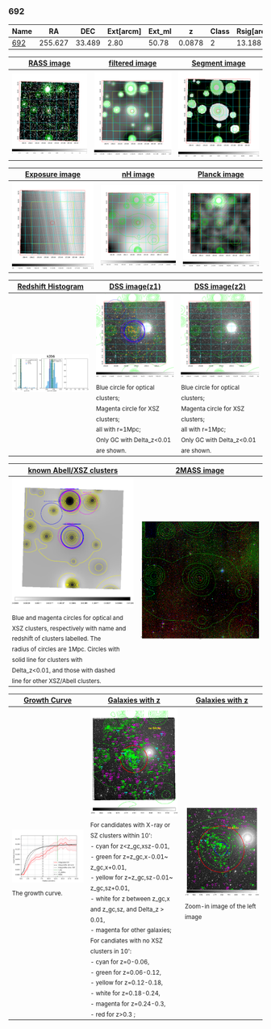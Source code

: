 <div STYLE="page-break-after: always;"></div>

### 692

|Name          |RA          |DEC      | Ext[arcm] | Ext_ml | z    | Class| Rsig[arcmin] | CRsig[c/s] | CR500[c/s] | R500[Mpc] |L500[erg/s]|F500[erg/s/cm^2]| M500[Msun]|Tx[keV]|beta|GC(XSZ,Delta_z<0.01)| GC(OPT,Delta_z<0.01)|GC|alias|
|--------------|------------|------------|---|---|-----------|--------|------|------|----|----|----|----|----|----|----|----|----|----|---|
|[692](script/692.md)     | 255.627       | 33.489       | 2.80    | 50.78   | 0.0878 | 2   | 13.188 |0.144 |0.135 |0.780 |4.876e+43 |2.537e-12 |1.467e+14 |2.788 |0.574 |MCXC, |redMaPPer, |MCXC, |k356|

|[RASS image](../image/692/692_img.pdf)|[filtered image](../image/692/692_fil.pdf)|[Segment image](../image/692/692_seg.pdf)|
|-------------------|--------------------|-------------------|
| <img src="../image/692/692_img.png" width="300">  | <img src="../image/692/692_fil.png" width="300">   | <img src="../image/692/692_seg.png" width="300">  |

|[Exposure image](../image/692/692_mex.pdf)| [nH image](../image/692/692_nh.pdf)| [Planck image](../image/692/692_p.pdf)|
|-------------------|--------------------|-------------------|
|<img src="../image/692/692_mex.png" width="300">   | <img src="../image/692/692_nh.png" width="300">    | <img src="../image/692/692_p.png" width="300"> |

|[Redshift Histogram](../image/692/692_zg.pdf) | [DSS image(z1)](../image/692/692_dss_z1.pdf)      |  [DSS image(z2)](../image/692/692_dss_z2.pdf)    |
|-------------------|--------------------|-------------------|
|<img src="../image/692/692_zg.png" width="300"> |<img src="../image/692/692_dss_z1.png" width="300"> <sub><br>Blue circle for optical clusters; <br>Magenta circle for XSZ clusters; <br>all with r=1Mpc; <br>Only GC with Delta_z<0.01 are shown. </sub>| <img src="../image/692/692_dss_z2.png" width="300"><sub><br>Blue circle for optical clusters; <br>Magenta circle for XSZ clusters; <br>all with r=1Mpc; <br>Only GC with Delta_z<0.01 are shown. </sub> |

|[known Abell/XSZ clusters](../image/692/692_m.pdf) | [2MASS image](../image/692/692_2mass.pdf)      |
|-------------------|-------------------|
|<img src=../image/692/692_m.png width="300"> <sub><br>Blue and magenta circles for optical and <br>XSZ clusters, respectively with name and <br>redshift of clusters labelled. The <br>radius of circles are 1Mpc. Circles with <br>solid line for clusters with <br>Delta_z<0.01, and those with dashed <br>line for other XSZ/Abell clusters.        </sub>|<img src="../image/692/692_2mass.png" width="300">  |

|[Growth Curve](../image/692/692_gca_all.png) |[Galaxies with z](../image/692/692_opt_ned.pdf) |[Galaxies with z](../image/692/692_opt_ned_zoom.pdf) |
|-------------------|-------------------|-------------------|
| <img src="../image/692/692_gca_all.png" width="300"> <sub><br>The growth curve.</sub>| <img src=../image/692/692_opt_ned.png width="300"> <br><sub> For candidates with X-ray or SZ clusters within 10': <br> - cyan for z<z_gc,xsz-0.01, <br> - green for z=z_gc,x-0.01~ z_gc,x+0.01, <br> - yellow for z=z_gc,sz-0.01~ z_gc,sz+0.01, <br> - white for z between z_gc,x and z_gc,sz, and Delta_z > 0.01, <br> - magenta for other galaxies; <br>For candiates with no XSZ clusters in 10': <br> - cyan for z=0-0.06, <br> - green for z=0.06-0.12, <br> - yellow for z=0.12-0.18, <br> - white for z=0.18-0.24, <br> - magenta for z=0.24-0.3, <br> - red for z>0.3 ;  </sub>|<img src=../image/692/692_opt_ned_zoom.png width="300">  <br><sub> Zoom-in image of the left image</sub>|




